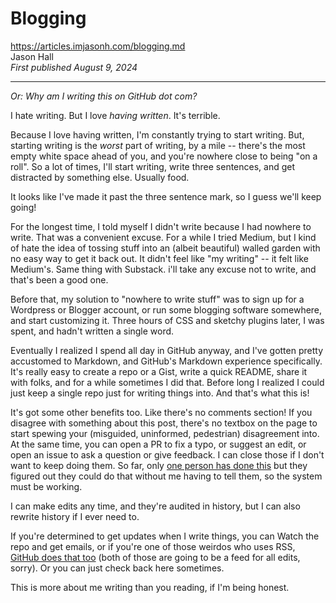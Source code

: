 # Blogging

https://articles.imjasonh.com/blogging.md<br>
Jason Hall<br>
_First published August 9, 2024_

-----

_Or: Why am I writing this on GitHub dot com?_

I hate writing. But I love _having written_. It's terrible.

Because I love having written, I'm constantly trying to start writing. But, starting writing is the _worst_ part of writing, by a mile -- there's the most empty white space ahead of you, and you're nowhere close to being "on a roll". So a lot of times, I'll start writing, write three sentences, and get distracted by something else. Usually food.

It looks like I've made it past the three sentence mark, so I guess we'll keep going!

For the longest time, I told myself I didn't write because I had nowhere to write. That was a convenient excuse. For a while I tried Medium, but I kind of hate the idea of tossing stuff into an (albeit beautiful) walled garden with no easy way to get it back out. It didn't feel like "my writing" -- it felt like Medium's. Same thing with Substack. i'll take any excuse not to write, and that's been a good one.

Before that, my solution to "nowhere to write stuff" was to sign up for a Wordpress or Blogger account, or run some blogging software somewhere, and start customizing it. Three hours of CSS and sketchy plugins later, I was spent, and hadn't written a single word.

Eventually I realized I spend all day in GitHub anyway, and I've gotten pretty accustomed to Markdown, and GitHub's Markdown experience specifically. It's really easy to create a repo or a Gist, write a quick README, share it with folks, and for a while sometimes I did that. Before long I realized I could just keep a single repo just for writing things into. And that's what this is!

It's got some other benefits too. Like there's no comments section! If you disagree with something about this post, there's no textbox on the page to start spewing your (misguided, uninformed, pedestrian) disagreement into. At the same time, you can open a PR to fix a typo, or suggest an edit, or open an issue to ask a question or give feedback. I can close those if I don't want to keep doing them. So far, only [one person has done this](https://github.com/imjasonh/ImJasonH/issues/3) but they figured out they could do that without me having to tell them, so the system must be working.

I can make edits any time, and they're audited in history, but I can also rewrite history if I ever need to.

If you're determined to get updates when I write things, you can Watch the repo and get emails, or if you're one of those weirdos who uses RSS, [GitHub does that too](https://github.com/imjasonh/ImJasonH/commits/main.atom?path=articles) (both of those are going to be a feed for all edits, sorry). Or you can just check back here sometimes.

This is more about me writing than you reading, if I'm being honest.
